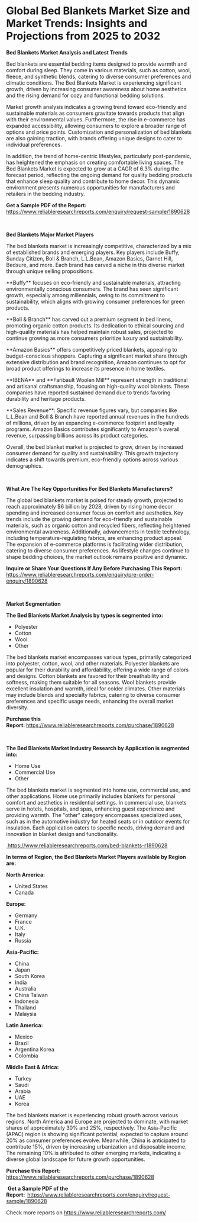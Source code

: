 <p><h1>Global Bed Blankets Market Size and Market Trends: Insights and Projections from 2025 to 2032</h1></p><p><strong>Bed Blankets Market Analysis and Latest Trends</strong></p>
<p><p>Bed blankets are essential bedding items designed to provide warmth and comfort during sleep. They come in various materials, such as cotton, wool, fleece, and synthetic blends, catering to diverse consumer preferences and climatic conditions. The Bed Blankets Market is experiencing significant growth, driven by increasing consumer awareness about home aesthetics and the rising demand for cozy and functional bedding solutions.</p><p>Market growth analysis indicates a growing trend toward eco-friendly and sustainable materials as consumers gravitate towards products that align with their environmental values. Furthermore, the rise in e-commerce has expanded accessibility, allowing consumers to explore a broader range of options and price points. Customization and personalization of bed blankets are also gaining traction, with brands offering unique designs to cater to individual preferences.</p><p>In addition, the trend of home-centric lifestyles, particularly post-pandemic, has heightened the emphasis on creating comfortable living spaces. The Bed Blankets Market is expected to grow at a CAGR of 6.3% during the forecast period, reflecting the ongoing demand for quality bedding products that enhance sleep quality and contribute to home decor. This dynamic environment presents numerous opportunities for manufacturers and retailers in the bedding industry.</p></p>
<p><strong>Get a Sample PDF of the Report:&nbsp;</strong> <a href="https://www.reliableresearchreports.com/enquiry/request-sample/1890628?utm_campaign=2957&utm_medium=2&utm_source=Github&utm_content=ia&utm_term=05042025&utm_id=bed-blankets">https://www.reliableresearchreports.com/enquiry/request-sample/1890628</a></p>
<p>&nbsp;</p>
<p><strong>Bed Blankets Major Market Players</strong></p>
<p><p>The bed blankets market is increasingly competitive, characterized by a mix of established brands and emerging players. Key players include Buffy, Sunday Citizen, Boll & Branch, L.L.Bean, Amazon Basics, Garnet Hill, Bedsure, and more. Each brand has carved a niche in this diverse market through unique selling propositions.</p><p>**Buffy** focuses on eco-friendly and sustainable materials, attracting environmentally conscious consumers. The brand has seen significant growth, especially among millennials, owing to its commitment to sustainability, which aligns with growing consumer preferences for green products.</p><p>**Boll & Branch** has carved out a premium segment in bed linens, promoting organic cotton products. Its dedication to ethical sourcing and high-quality materials has helped maintain robust sales, projected to continue growing as more consumers prioritize luxury and sustainability.</p><p>**Amazon Basics** offers competitively priced blankets, appealing to budget-conscious shoppers. Capturing a significant market share through extensive distribution and brand recognition, Amazon continues to opt for broad product offerings to increase its presence in home textiles.</p><p>**IBENA** and **Faribault Woolen Mill** represent strength in traditional and artisanal craftsmanship, focusing on high-quality wool blankets. These companies have reported sustained demand due to trends favoring durability and heritage products.</p><p>**Sales Revenue**: Specific revenue figures vary, but companies like L.L.Bean and Boll & Branch have reported annual revenues in the hundreds of millions, driven by an expanding e-commerce footprint and loyalty programs. Amazon Basics contributes significantly to Amazon's overall revenue, surpassing billions across its product categories.</p><p>Overall, the bed blanket market is projected to grow, driven by increased consumer demand for quality and sustainability. This growth trajectory indicates a shift towards premium, eco-friendly options across various demographics.</p></p>
<p>&nbsp;</p>
<p><strong>What Are The Key Opportunities For Bed Blankets Manufacturers?</strong></p>
<p><p>The global bed blankets market is poised for steady growth, projected to reach approximately $6 billion by 2028, driven by rising home decor spending and increased consumer focus on comfort and aesthetics. Key trends include the growing demand for eco-friendly and sustainable materials, such as organic cotton and recycled fibers, reflecting heightened environmental awareness. Additionally, advancements in textile technology, including temperature-regulating fabrics, are enhancing product appeal. The expansion of e-commerce platforms is facilitating wider distribution, catering to diverse consumer preferences. As lifestyle changes continue to shape bedding choices, the market outlook remains positive and dynamic.</p></p>
<p><strong>Inquire or Share Your Questions If Any Before Purchasing This Report:</strong> <a href="https://www.reliableresearchreports.com/enquiry/pre-order-enquiry/1890628?utm_campaign=2957&utm_medium=2&utm_source=Github&utm_content=ia&utm_term=05042025&utm_id=bed-blankets">https://www.reliableresearchreports.com/enquiry/pre-order-enquiry/1890628</a></p>
<p>&nbsp;</p>
<p><strong>Market Segmentation</strong></p>
<p><strong>The Bed Blankets Market Analysis by types is segmented into:</strong></p>
<p><ul><li>Polyester</li><li>Cotton</li><li>Wool</li><li>Other</li></ul></p>
<p><p>The bed blankets market encompasses various types, primarily categorized into polyester, cotton, wool, and other materials. Polyester blankets are popular for their durability and affordability, offering a wide range of colors and designs. Cotton blankets are favored for their breathability and softness, making them suitable for all seasons. Wool blankets provide excellent insulation and warmth, ideal for colder climates. Other materials may include blends and specialty fabrics, catering to diverse consumer preferences and specific usage needs, enhancing the overall market diversity.</p></p>
<p><strong>Purchase this Report:&nbsp;</strong><a href="https://www.reliableresearchreports.com/purchase/1890628?utm_campaign=2957&utm_medium=2&utm_source=Github&utm_content=ia&utm_term=05042025&utm_id=bed-blankets">https://www.reliableresearchreports.com/purchase/1890628</a></p>
<p>&nbsp;</p>
<p><strong>The Bed Blankets Market Industry Research by Application is segmented into:</strong></p>
<p><ul><li>Home Use</li><li>Commercial Use</li><li>Other</li></ul></p>
<p><p>The bed blankets market is segmented into home use, commercial use, and other applications. Home use primarily includes blankets for personal comfort and aesthetics in residential settings. In commercial use, blankets serve in hotels, hospitals, and spas, enhancing guest experience and providing warmth. The "other" category encompasses specialized uses, such as in the automotive industry for heated seats or in outdoor events for insulation. Each application caters to specific needs, driving demand and innovation in blanket design and functionality.</p></p>
<p><a href="https://www.reliableresearchreports.com/bed-blankets-r1890628?utm_campaign=2957&utm_medium=2&utm_source=Github&utm_content=ia&utm_term=05042025&utm_id=bed-blankets">&nbsp;https://www.reliableresearchreports.com/bed-blankets-r1890628</a></p>
<p><strong>In terms of Region, the Bed Blankets Market Players available by Region are:</strong></p>
<p>
    <p> <strong> North America: </strong>
        <ul>
            <li>United States</li>
            <li>Canada</li>
        </ul>
        </p> 
    <p> <strong> Europe: </strong>
        <ul>
            <li>Germany</li>
            <li>France</li>
            <li>U.K.</li>
            <li>Italy</li>
            <li>Russia</li>
        </ul>
        </p> 
    <p> <strong> Asia-Pacific: </strong>
        <ul>
            <li>China</li>
            <li>Japan</li>
            <li>South Korea</li>
            <li>India</li>
            <li>Australia</li>
            <li>China Taiwan</li>
            <li>Indonesia</li>
            <li>Thailand</li>
            <li>Malaysia</li>
        </ul>
        </p> 
    <p> <strong> Latin America: </strong>
        <ul>
            <li>Mexico</li>
            <li>Brazil</li>
            <li>Argentina Korea</li>
            <li>Colombia</li>
        </ul>
        </p> 
    <p> <strong> Middle East & Africa: </strong>
        <ul>
            <li>Turkey</li>
            <li>Saudi</li>
            <li>Arabia</li>
            <li>UAE</li>
            <li>Korea</li>
        </ul>
    </p>
    </p>
<p><p>The bed blankets market is experiencing robust growth across various regions. North America and Europe are projected to dominate, with market shares of approximately 30% and 25%, respectively. The Asia-Pacific (APAC) region is showing significant potential, expected to capture around 20% as consumer preferences evolve. Meanwhile, China is anticipated to contribute 15%, driven by increasing urbanization and disposable income. The remaining 10% is attributed to other emerging markets, indicating a diverse global landscape for future growth opportunities.</p></p>
<p><strong>Purchase this Report: </strong><a href="https://www.reliableresearchreports.com/purchase/1890628?utm_campaign=2957&utm_medium=2&utm_source=Github&utm_content=ia&utm_term=05042025&utm_id=bed-blankets">https://www.reliableresearchreports.com/purchase/1890628</a></p>
<p>&nbsp;<strong>Get a Sample PDF of the Report:&nbsp;&nbsp;</strong><a href="https://www.reliableresearchreports.com/enquiry/request-sample/1890628?utm_campaign=2957&utm_medium=2&utm_source=Github&utm_content=ia&utm_term=05042025&utm_id=bed-blankets">https://www.reliableresearchreports.com/enquiry/request-sample/1890628</a></p>
<p><strong></strong></p>
<p>Check more reports on <a href="https://www.reliableresearchreports.com/?utm_campaign=2957&utm_medium=2&utm_source=Github&utm_content=ia&utm_term=05042025&utm_id=bed-blankets">https://www.reliableresearchreports.com/</a></p>